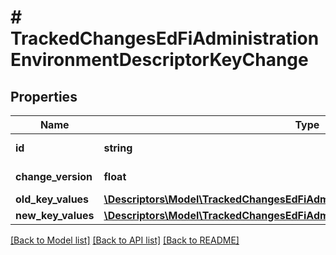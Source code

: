 # # TrackedChangesEdFiAdministrationEnvironmentDescriptorKeyChange

## Properties

Name | Type | Description | Notes
------------ | ------------- | ------------- | -------------
**id** | **string** | Resource identifier | [optional]
**change_version** | **float** | Change version | [optional]
**old_key_values** | [**\Descriptors\Model\TrackedChangesEdFiAdministrationEnvironmentDescriptorKey**](TrackedChangesEdFiAdministrationEnvironmentDescriptorKey.md) |  | [optional]
**new_key_values** | [**\Descriptors\Model\TrackedChangesEdFiAdministrationEnvironmentDescriptorKey**](TrackedChangesEdFiAdministrationEnvironmentDescriptorKey.md) |  | [optional]

[[Back to Model list]](../../README.md#models) [[Back to API list]](../../README.md#endpoints) [[Back to README]](../../README.md)
